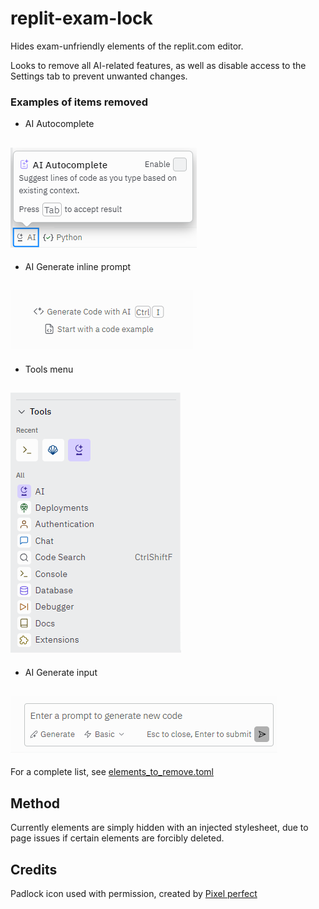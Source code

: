 # replit-exam-lock

Hides exam-unfriendly elements of the replit.com editor.

Looks to remove all AI-related features, as well as disable access to the Settings tab to prevent unwanted changes.

### Examples of items removed

- AI Autocomplete

## ![AI Autocomplete](example_images/ai-autocomplete.png)

- AI Generate inline prompt

## ![AI Generate inline prompt](example_images/generate-inline.png)

- Tools menu

## ![Tools menu](example_images/tools.png)

- AI Generate input

## ![AI Generate input](example_images/generate-message.png)

For a complete list, see [elements_to_remove.toml](elements_to_remove.toml)

## Method

Currently elements are simply hidden with an injected stylesheet, due to page issues if certain elements are forcibly deleted.

## Credits

Padlock icon used with permission, created by [Pixel perfect](https://www.flaticon.com/free-icons/lock)
